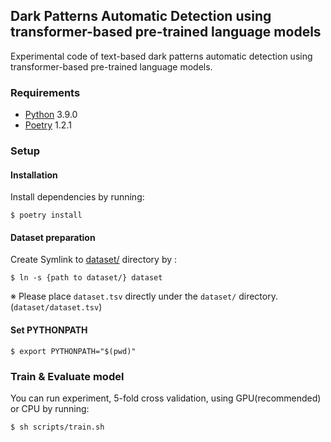## Dark Patterns Automatic Detection using transformer-based pre-trained language models

Experimental code of text-based dark patterns automatic detection using transformer-based pre-trained language models.

### Requirements

- [Python](https://www.python.org/downloads/) 3.9.0
- [Poetry](https://python-poetry.org/docs/) 1.2.1

### Setup

#### Installation

Install dependencies by running:

```
$ poetry install
```

#### Dataset preparation

Create Symlink to [dataset/]() directory by :

```
$ ln -s {path to dataset/} dataset
```

※ Please place `dataset.tsv` directly under the `dataset/` directory.(`dataset/dataset.tsv`)

#### Set PYTHONPATH 

```
$ export PYTHONPATH="$(pwd)"
```

### Train & Evaluate model

You can run experiment, 5-fold cross validation, using GPU(recommended) or CPU by running:

```
$ sh scripts/train.sh
```